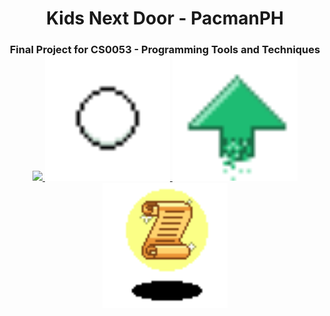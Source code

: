 <h1 align = "center">
    Kids Next Door - PacmanPH
</h1>
<h3 align = "center">
    Final Project for CS0053 - Programming Tools and Techniques
    <a href = "https://github.com/karumadesu/KND_Final-Project">
        <br>
        <img src="https://github.com/karumadesu/KND_Final-Project/blob/main/src/images/game_assets/character_assets/pacman-right-idle.png" width = "200px">
        <img src="https://github.com/karumadesu/KND_Final-Project/blob/main/src/images/game_assets/pellet_assets/normal_pellet.png" width = "200px">
        <img src="https://github.com/karumadesu/KND_Final-Project/blob/main/src/images/game_assets/pellet_assets/growth_pellet.gif" width = "200px">
        <img src="https://github.com/karumadesu/KND_Final-Project/blob/main/src/images/game_assets/pellet_assets/information_pellet.gif" width = "200px">
    </a>
</h3>
